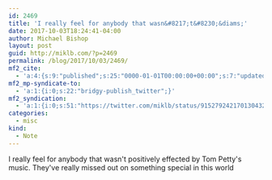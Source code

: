 ```yaml
---
id: 2469
title: 'I really feel for anybody that wasn&#8217;t&#8230;&diams;'
date: 2017-10-03T18:24:41-04:00
author: Michael Bishop
layout: post
guid: http://miklb.com/?p=2469
permalink: /blog/2017/10/03/2469/
mf2_cite:
  - 'a:4:{s:9:"published";s:25:"0000-01-01T00:00:00+00:00";s:7:"updated";s:25:"0000-01-01T00:00:00+00:00";s:8:"category";a:1:{i:0;s:0:"";}s:6:"author";a:0:{}}'
mf2_mp-syndicate-to:
  - 'a:1:{i:0;s:22:"bridgy-publish_twitter";}'
mf2_syndication:
  - 'a:1:{i:0;s:51:"https://twitter.com/miklb/status/915279242170130432";}'
categories:
  - misc
kind:
  - Note
---
```

I really feel for anybody that wasn't positively effected by Tom Petty's music. They've really missed out on something special in this world